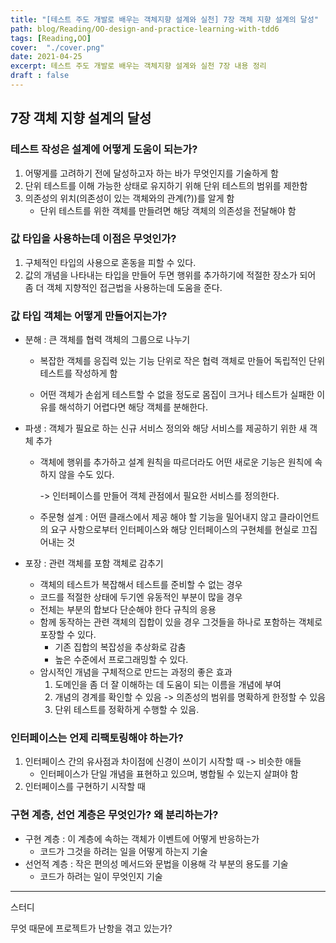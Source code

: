 ```yaml
---
title: "[테스트 주도 개발로 배우는 객체지향 설계와 실천] 7장 객체 지향 설계의 달성"
path: blog/Reading/OO-design-and-practice-learning-with-tdd6
tags: [Reading,OO]
cover:  "./cover.png"
date: 2021-04-25
excerpt: 테스트 주도 개발로 배우는 객체지향 설계와 실천 7장 내용 정리 
draft : false
---
```


## 7장 객체 지향 설계의 달성

### 테스트 작성은 설계에 어떻게 도움이 되는가?

1. 어떻게를 고려하기 전에 달성하고자 하는 바가 무엇인지를 기술하게 함
2. 단위 테스트를 이해 가능한 상태로 유지하기 위해 단위 테스트의 범위를 제한함
3. 의존성의 위치(의존성이 있는 객체와의 관계(?))를 알게 함
   *  단위 테스트를 위한 객체를 만들려면 해당 객체의 의존성을 전달해야 함

### 값 타입을 사용하는데 이점은 무엇인가?

1. 구체적인 타입의 사용으로 혼동을 피할 수 있다.
2. 값의 개념을 나타내는 타입을 만들어 두면 행위를 추가하기에 적절한 장소가 되어 좀 더 객체 지향적인 접근법을 사용하는데 도움을 준다.

### 값 타입 객체는 어떻게 만들어지는가?

* 분해 : 큰 객체를 협력 객체의 그룹으로 나누기 

  * 복잡한 객체를 응집력 있는 기능 단위로 작은 협력 객체로 만들어 독립적인 단위 테스트를 작성하게 함

  * 어떤 객체가 손쉽게 테스트할 수 없을 정도로 몸집이 크거나 테스트가 실패한 이유를 해석하기 어렵다면 해당 객체를 분해한다.

* 파생 : 객체가 필요로 하는 신규 서비스 정의와 해당 서비스를 제공하기 위한 새 객체 추가 

  * 객체에 행위를 추가하고 설계 원칙을 따르더라도 어떤 새로운 기능은 원칙에 속하지 않을 수도 있다.

    -> 인터페이스를 만들어 객체 관점에서 필요한 서비스를 정의한다.

  * 주문형 설계 : 어떤 클래스에서 제공 해야 할 기능을 밀어내지 않고 클라이언트의 요구 사항으로부터 인터페이스와 해당 인터페이스의 구현체를 현실로 끄집어내는 것 

* 포장 : 관련 객체를 포함 객체로 감추기 

  * 객체의 테스트가 복잡해서 테스트를 준비할 수 없는 경우
  * 코드를 적절한 상태에 두기엔 유동적인 부분이 많을 경우
  * 전체는 부분의 합보다 단순해야 한다 규칙의 응용
  * 함께 동작하는 관련 객체의 집합이 있을 경우 그것들을 하나로 포함하는 객체로 포장할 수 있다.
    * 기존 집합의 복잡성을 추상화로 감춤
    * 높은 수준에서 프로그래밍할 수 있다.
  * 암시적인 개념을 구체적으로 만드는 과정의 좋은 효과 
    1. 도메인을 좀 더 잘 이해하는 데 도움이 되는 이름을 개념에 부여 
    2. 개념의 경계를 확인할 수 있음 -> 의존성의 범위를 명확하게 한정할 수 있음
    3. 단위 테스트를 정확하게 수행할 수 있음.

### 인터페이스는 언제 리팩토링해야 하는가?

1. 인터페이스 간의 유사점과 차이점에 신경이 쓰이기 시작할 때 -> 비슷한 애들
   * 인터페이스가 단일 개념을 표현하고 있으며, 병합될 수 있는지 살펴야 함
2. 인터페이스를 구현하기 시작할 때

### 구현 계층, 선언 계층은 무엇인가? 왜 분리하는가?

* 구현 계층 : 이 계층에 속하는 객체가 이벤트에 어떻게 반응하는가
  * 코드가 그것을 하려는 일을 어떻게 하는지 기술
* 선언적 계층 : 작은 편의성 메서드와 문법을 이용해 각 부분의 용도를 기술 
  * 코드가 하려는 일이 무엇인지 기술

----

스터디 

무엇 때문에 프로젝트가 난항을 겪고 있는가?